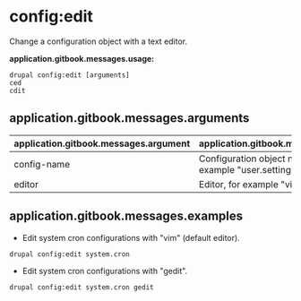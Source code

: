# config:edit
Change a configuration object with a text editor.

**application.gitbook.messages.usage:**
```
drupal config:edit [arguments]
ced
cdit
```

## application.gitbook.messages.arguments
application.gitbook.messages.argument | application.gitbook.messages.details
---------|-------------
config-name | Configuration object name, for example "user.settings".
editor | Editor, for example "vim" or "gedit".

## application.gitbook.messages.examples
* Edit system cron configurations with "vim" (default editor).
```
drupal config:edit system.cron
```
* Edit system cron configurations with "gedit".
```
drupal config:edit system.cron gedit
```
